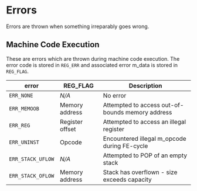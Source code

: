 # Errors

Errors are thrown when something irreparably goes wrong.

## Machine Code Execution

These are errors which are thrown during machine code execution. The error code is stored in `REG_ERR` and associated error m_data is stored in `REG_FLAG`.

| error | REG_FLAG | Description |
|-|-|-|
| `ERR_NONE` | *N/A* | No error |
| `ERR_MEMOOB` | Memory address | Attempted to access out-of-bounds memory address |
| `ERR_REG` | Register offset | Attempted to access an illegal register |
| `ERR_UNINST` | Opcode | Encountered illegal m_opcode during FE-cycle |
| `ERR_STACK_UFLOW` | *N/A* | Attempted to POP of an empty stack |
| `ERR_STACK_OFLOW` | Memory address | Stack has overflown - size exceeds capacity |
